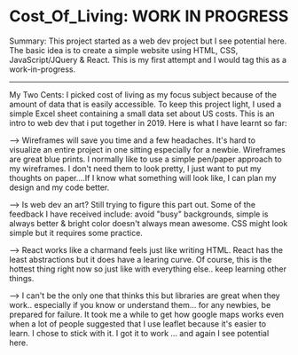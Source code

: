 # Cost_Of_Living: WORK IN PROGRESS

Summary: This project started as a web dev project but I see potential here. The basic idea is to create a simple website using HTML, CSS, JavaScript/JQuery & React. This is my first attempt and I would tag this as a work-in-progress.

----------------------------------------------------------------------------------------------------------------------------
My Two Cents: I picked cost of living as my focus subject because of the amount of data that is easily accessible. To keep this project light, I used a simple Excel sheet containing a small data set about US costs. This is an intro to web dev that i put together in 2019. Here is what I have learnt so far:

--> Wireframes will save you time and a few headaches. It's hard to visualize an entire project in one sitting especially for a newbie. Wireframes are great blue prints. I normally like to use a simple pen/paper approach to my wireframes. I don't need them to look pretty, I just want to put my thoughts on paper....If I know what something will look like, I can plan my design and my code better.

--> Is web dev an art? Still trying to figure this part out. Some of the feedback I have received include: avoid "busy" backgrounds, simple is always better & bright color doesn't always mean awesome. CSS might look simple but it requires some practice.

--> React works like a charmand feels just like writing HTML. React has the least abstractions but it does have a learing curve. Of course, this is the hottest thing right now so just like with everything else.. keep learning other things.

--> I can't be the only one that thinks this but libraries are great when they work.. especially if you know or understand them... for any newbies, be prepared for failure. It took me a while to get how google maps works even when a lot of people suggested that I use leaflet because it's easier to learn. I chose to stick with it. I got it to work ... and again I see potential here. 

